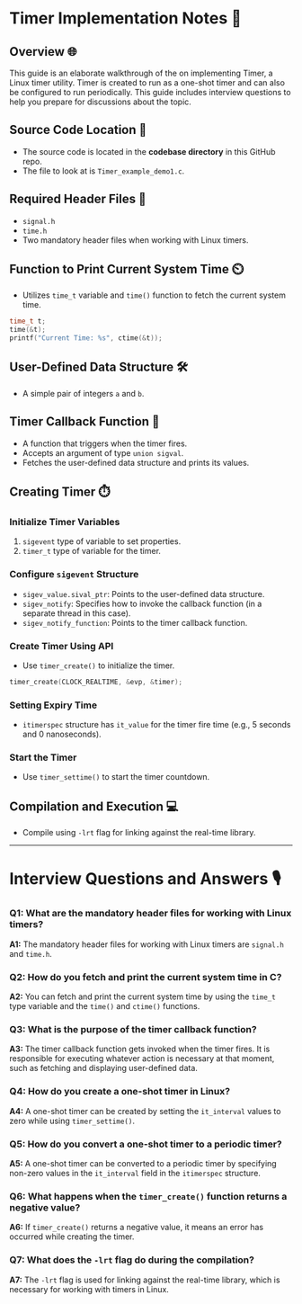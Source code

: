 #  Timer Implementation Notes 📝

## Overview 🌐
This guide is an elaborate walkthrough of the  on implementing Timer, a Linux timer utility. Timer is created to run as a one-shot timer and can also be configured to run periodically. This guide includes interview questions to help you prepare for discussions about the topic.

## Source Code Location 📍
- The source code is located in the **codebase directory** in this GitHub repo.
- The file to look at is `Timer_example_demo1.c`.

## Required Header Files 📂
- `signal.h`
- `time.h`
- Two mandatory header files when working with Linux timers.
  
## Function to Print Current System Time ⏲️
- Utilizes `time_t` variable and `time()` function to fetch the current system time.
  
```c
time_t t;
time(&t);
printf("Current Time: %s", ctime(&t));
```

## User-Defined Data Structure 🛠️
- A simple pair of integers `a` and `b`.
  
## Timer Callback Function 🔄
- A function that triggers when the timer fires.
- Accepts an argument of type `union sigval`.
- Fetches the user-defined data structure and prints its values.

## Creating Timer ⏱️
### Initialize Timer Variables
1. `sigevent` type of variable to set properties.
2. `timer_t` type of variable for the timer.
  
### Configure `sigevent` Structure
- `sigev_value.sival_ptr`: Points to the user-defined data structure.
- `sigev_notify`: Specifies how to invoke the callback function (in a separate thread in this case).
- `sigev_notify_function`: Points to the timer callback function.

### Create Timer Using API
- Use `timer_create()` to initialize the timer.
  
```c
timer_create(CLOCK_REALTIME, &evp, &timer);
```

### Setting Expiry Time
- `itimerspec` structure has `it_value` for the timer fire time (e.g., 5 seconds and 0 nanoseconds).
  
### Start the Timer
- Use `timer_settime()` to start the timer countdown.
  
## Compilation and Execution 💻
- Compile using `-lrt` flag for linking against the real-time library.

---

# Interview Questions and Answers 🎙️

### Q1: What are the mandatory header files for working with Linux timers?
**A1:** The mandatory header files for working with Linux timers are `signal.h` and `time.h`.

### Q2: How do you fetch and print the current system time in C?
**A2:** You can fetch and print the current system time by using the `time_t` type variable and the `time()` and `ctime()` functions.

### Q3: What is the purpose of the timer callback function?
**A3:** The timer callback function gets invoked when the timer fires. It is responsible for executing whatever action is necessary at that moment, such as fetching and displaying user-defined data.

### Q4: How do you create a one-shot timer in Linux?
**A4:** A one-shot timer can be created by setting the `it_interval` values to zero while using `timer_settime()`.

### Q5: How do you convert a one-shot timer to a periodic timer?
**A5:** A one-shot timer can be converted to a periodic timer by specifying non-zero values in the `it_interval` field in the `itimerspec` structure.

### Q6: What happens when the `timer_create()` function returns a negative value?
**A6:** If `timer_create()` returns a negative value, it means an error has occurred while creating the timer.

### Q7: What does the `-lrt` flag do during the compilation?
**A7:** The `-lrt` flag is used for linking against the real-time library, which is necessary for working with timers in Linux.
